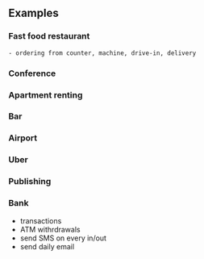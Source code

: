 

## Examples


### Fast food restaurant
 	- ordering from counter, machine, drive-in, delivery


### Conference


### Apartment renting


### Bar


### Airport


### Uber


### Publishing

### Bank
 - transactions
 - ATM withrdrawals
 - send SMS on every in/out
 - send daily email
 

